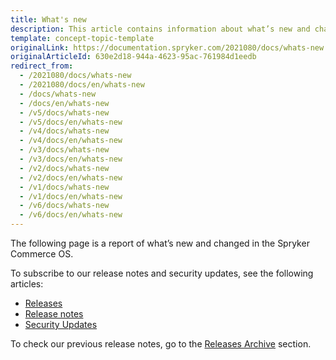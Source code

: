 ```yaml
---
title: What's new
description: This article contains information about what’s new and changed in the Spryker Commerce OS.
template: concept-topic-template
originalLink: https://documentation.spryker.com/2021080/docs/whats-new
originalArticleId: 630e2d18-944a-4623-95ac-761984d1eedb
redirect_from:
  - /2021080/docs/whats-new
  - /2021080/docs/en/whats-new
  - /docs/whats-new
  - /docs/en/whats-new
  - /v5/docs/whats-new
  - /v5/docs/en/whats-new
  - /v4/docs/whats-new
  - /v4/docs/en/whats-new
  - /v3/docs/whats-new
  - /v3/docs/en/whats-new
  - /v2/docs/whats-new
  - /v2/docs/en/whats-new
  - /v1/docs/whats-new
  - /v1/docs/en/whats-new
  - /v6/docs/whats-new
  - /v6/docs/en/whats-new
---
```


<!--

Used to be http://spryker.github.io/getting-started/whats-new/

Learn more about the new [GDPR regulations](https://documentation.spryker.com/guidelines/guidelines-for-new-gdpr-rules.htm) taking affect on May the 25th, 2018.

Click  here for information on how to navigate through the Academy.
-->

The following page is a report of what’s new and changed in the Spryker Commerce OS.

To subscribe to our release notes and security updates, see the following articles:

* [Releases](/docs/scos/user/intro-to-spryker/releases/releases.html)
* [Release notes](/docs/scos/user/intro-to-spryker/releases/release-notes/release-notes.html)
* [Security Updates](/docs/scos/user/intro-to-spryker/whats-new/security-updates.html)

To check our previous release notes, go to the [Releases Archive](/docs/scos/user/intro-to-spryker/releases/releases-archive.html) section.

<!--
<details>
<summary markdown='span'>April 2018 Release</summary>
    
[Release Notes - April - 2018](https://documentation.spryker.com/about_spryker/releases/archive/2018/release-notes-april-1-2018.htm)
    

* New: Reorder
* New: Own Orders of Customers in the Administration Interface
* Improved: Checkout Shipment Pre-Check Plugin
* Improved: Country on the Order Details Page in the Administrator Interface
* Improved: Extension Points for Post (De)activation of CMS Pages and Categories Update 

</br>
</details>

<details>
<summary markdown='span'>March 2018 Release</summary>
    
[Release Notes - March - 2018](https://documentation.spryker.com/about_spryker/releases/archive/2018/release-notes-march-1-2018.htm)
    

* New: Gift Cards
* New: Setting a New Password For the Administration Interface Users
* New: Multi-store Products Availability
* Improved: Obsolete Touch Records Cleanup
* Improved: Elasticsearch 5 Upgrade

</br>
</details>

<details>
<summary markdown='span'>February 2018 - Release #2</summary>
    
[Release Notes - February - 2 2018](https://documentation.spryker.com/about_spryker/releases/archive/2018/release-notes-february-2-2018.htm)
    

* New: CMS Blocks Per Store
* New: Discounts Per Store
* New: Time To Live For Products
* Improved: Configurable Cookie Path
* Improved: Full Compatibility To Symfony 28 And Then 30
* Improved: Compatibility To PHP 7.2

</br>
</details>

<details>
<summary markdown='span'>February 2018 - Release #1</summary>
    
[Release Notes - February - 1 2018](https://documentation.spryker.com/about_spryker/releases/archive/2018/release-notes-february-2018.htm)
    

* New: Product Search Widget
* New: Multi-Store Product Abstract
* Improved: Multiple Mappings Per Single Import
* Improved: Fixing Compatibility Issues In All FormTypes
* Improved: New Fields on Customer Account Page

</br>
</details>

<details>
<summary markdown='span'>January 2018 Release</summary>
    
[Release Notes - January - 2018](https://documentation.spryker.com/about_spryker/releases/archive/2018/release-notes-january-2018.htm)
    

* New: Multi-Currency Product Options
* New: Category Filters
* New: Adding Multiple Products to Cart
* Improved: Use of Logger Plugin by Log Module
* Improved: Fixing a Misleading Name in Sales Query Container
* Improved: Order Placement Process Refactoring
* Improved: Changing the Table Column Type From the Project Code
* Improved: Configuring SSL Verification in Zed Request Client

</br>
</details>

<details>
<summary markdown='span'>December 2017 Release</summary>
    
[Release Notes - December - 2017](https://documentation.spryker.com/about_spryker/releases/archive/2017/release-notes-december-2017.htm)
    

* New: Initial Release of Heidelpay Module
* New: Arvato RSS Release 2.0.0
* Improved: Spryker Install Tool
* Improved: Discount Calculation Performance with High Number of Criterias in Discount Rule
* Improved: Module Config Shared Between Layers and Between Modules
* Improved:bCatalog View Mode
* Improved: Zed Side Email Validation on Newsletter Subscription and Guest Form
* Improved: Preparing Console Module for Standalone Usage

</br>
</details>

<details>
<summary markdown='span'>November 2017 - Release #2</summary>
    
[Release Notes - November - 2 2017](https://documentation.spryker.com/about_spryker/releases/archive/2017/release-notes-november-2-2017.htm)
    
* Improved: Inspinia Update
* Improved: Filter Out Certain Orders from Listing in Yves Customer Account
* Improved: Limits for Sequence Numbers
* Improved: Double Click Protection for Submit Action in Zed Administrative Interface
* Improved: Success Codes for NewRelic Record Deployment Response

</br>
</details>

<details>
<summary markdown='span'>November 2017 - Release #1</summary>
    
[Release Notes - November - 1 2017](https://documentation.spryker.com/about_spryker/releases/archive/2017/release-notes-november-1-2017.htm)
    
* New: Multi-currency for Shipments
* New: Introducing Infrastructure for Upcoming Publish &amp; Synchronisation
* Improved: State Machine Sub-process Reuse
* Improved: Aggregated Reservations for Availability Updates
* Improved: Dedicated Log Configuration Plugins
* Improved: Decoupling JavaScript Dependency in CMS

</br>
</details>

<details>
<summary markdown='span'>October 2017 - Release #2</summary>
    
[Release Notes - October - 2 2017](https://documentation.spryker.com/about_spryker/releases/archive/2017/release-notes-october-2-2017.htm)

* New: Multi-currency for Discounts
* Improved: Twig Data Access Optimisation
* Improved: Code Sniffer for Project Modules
* Improved: Architecture Sniffer for Custom Paths in Project or Vendor

</br>
</details>

<details>
<summary markdown='span'>October 2017 - Release #1</summary>
    
[Release Notes - October - 1 2017](https://documentation.spryker.com/about_spryker/releases/archive/2017/release-notes-october-1-2017.html)

* New: CMS Page Preview
* New: Validity Dates for Navigation Nodes
* New: Multi-currency for Orders
* Improved: oryx-for-zed Version Update to 1.1.1
* Improved: New Interface to Allow Shipment and Payment Method Grouping
* Improved: Logging Exceptions in a Human-readable Format
* Improved: CallbackHandler for Exception Logging
* Improved: Cache for Already Located Classes
* Improved: fromArray() Method Performance
* Improved: StorageClient Optimization
* Improved: Add-to-cart Function Performance
* Improved: Force HTTPS
* Improved: Failed Add-to-cart Items from Wishlist
* Improved: OMS Performance Due to Missing Indexes in PostgreSQL
* Improved: Standalone Facets

</br>
</details>

<details>
<summary markdown='span'>September 2017 - Release #2</summary>
    
[Release Notes - September - 2 2017](https://documentation.spryker.com/about_spryker/releases/archive/2017/release-notes-september-2-2017.htm)

* New: Discount Promotion Products
* New: Product Reviews and Ratings
* New: Multi Currency Infrastructure
* New: Propel Migration Check Console Command
* New: Config Profiler
* Improved: Product Availability Retrieval Enhancement
* Improved: Touch Aware Data Importers to Touch Inactive
* Improved: Validator Updates for Transfers
* Improved: Navigation Redis Entry Optimization
* Improved: Kernel Class Resolver Performance
* Improved: Missing Index for Stock Table
* Improved: Price Check Query Performance
* Improved: Output Execution Time for Importers
* Improved: Mget Cache

</br>
</details>

<details>
<summary markdown='span'>September 2017 - Release #1</summary>

[Release Notes - September - 1 2017](https://documentation.spryker.com/about_spryker/releases/archive/2017/release-notes-september-1-2017.htm)

* New: Attribute Management for High Number of Attributes
* New: Remove Payment when Cart is Modified
* Improved: Template Validation to CMS Blocks
* Improved: Order Countries
* Improved: Remove Empty Catch Block
* Improved: Customer Group Optimization
* Improved: Cache for Navigation

</br>
</details>

<details>
<summary markdown='span'>August 2017 - Release #2</summary>

[Release Notes - August - 2 2017](https://documentation.spryker.com/about_spryker/releases/archive/2017/release-notes-august-2-2017.htm)

* New: Order Details Improvement
* Improved: Enable isSearchable Checkbox for CMS Page
* Improved: Initial Grand Total Calculator
* Improved: Product Price Size
* Improved: Query Only Non Assigned Product Abstracts for Assignment
* Improved: Remove Voucher Pool Key From Discount When Type Changes
* Improved: Restore Password Link Generation
* Improved: Unique Name Validation for Carriers

</br>
</details>

<details>
<summary markdown='span'>August 2017 - Release #1</summary>

[Release Notes - August - 1 2017](https://documentation.spryker.com/about_spryker/releases/archive/2017/release-notes-august-1-2017.htm)

* New: Shipment Discount
* Improved: Create Injection Points for Project Logic for Twig
* Improved: Optional Category Template
* Improved: Shipment Delivery Time
* Improved: Reset Password
* Improved: NULL Password in Config for Storage
* Improved: Missing Breadcrumbs
* Improved: Elasticsearch Client Config
* Improved: Architecture Sniffer
* Improved: Increment Counter for Unlimited Vouchers
* Improved: Change Path to last_yves_request Log
* Improved: Allow Check for Breadcrumbs in Communication
* Improved: Exclusive Custom Search and Storage Client Configuration
* Improved: Update to Allow symfony/http-kernel V2 or V3

</br>
</details>

<details>
<summary markdown='span'>July 2017 - Release #2</summary>

[Release Notes - July - 2 2017](https://documentation.spryker.com/about_spryker/releases/archive/2017/release-notes-july-2-2017.htm)

* New: Filter by Product Labels
* New: Data Importers
* New: New Products and Dynamic Labels
* New: Category Template and CMS Block Position
* Improved: Possibility to Add ServiceProvider to ConsoleBootstrap
* Improved: CORS Headers
* Improved: Storage Client Cache

</br>
</details>

<details>
<summary markdown='span'>July 2017 - Release #1</summary>

[Release Notes - July - 1 2017](https://documentation.spryker.com/about_spryker/releases/archive/2017/release-notes-july-1-2017.htm)

* New: Selecting Product Variant in the Cart
* New: Improvements and New Features for CMS Blocks
* New: FileSystem Filemanager
* New: On Sale Products
* New: Discount Rules Based On Product Labels
* New: Multiple Payment Methods for One Sales Order
* New: CMS Content Widgets
* Improved: Validation for Attributes
* Improved: Customer Address Country Options
* Improved: Configuration for CMS Placeholders
* Improved: Subscribe to Newsletter Without Customer Account
* Improved: Enabled Open Range Queries for Filters
* Improved: Stock Management
* Improved: Interface for Subscription Handler
* Improved: Discount Filter
* Improved: Beta: HTTP OPTIONS Pre-flight Request Support

</br>
</details>

<details>
<summary markdown='span'>June 2017 - Release #2</summary>

[Release Notes - June - 2 2017](https://documentation.spryker.com/about_spryker/releases/archive/2017/release-notes-june-2-2017.htm)

* New: Delete Customer Account
* New: Product Sets
* New: Product Labels
* Improved: Calculation
* Improved: Config Options to Define Ports for Yves and Zed
* Improved: Hashing Algorithm for Zed Authentication

</br>
</details>

<details>
<summary markdown='span'>June 2017 - Release #1</summary>

[Release Notes - June - 1 2017](https://documentation.spryker.com/about_spryker/releases/archive/2017/release-notes-june-1-2017.htm)

* Improved: Session Service Provider Enhancement
* Improved: Autoload Entry for BC
* Improved: Combining Product Images
* Improved: GetConfig for DependencyProvider
* Improved: Moving Glob to Finder

</br>
</details>

<details>
<summary markdown='span'>May 2017 - Release #2</summary>

[Release Notes - May - 2 2017](https://documentation.spryker.com/about_spryker/releases/archive/2017/release-notes-may-2-2017.htm)

* New: CMS Page Draft and Page Versioning
* New: Rest API - BETA
* Improved: Removing Image from Image Set
* Improved: GUI Group Buttons
* Improved: Application Store for Testify
* Improved: Logging of Custom Exceptions in Yves
* Improved: Extended Data Set for DataFeed - BETA

</br>
</details>

<details>
<summary markdown='span'>May 2017 - Release #1</summary>

[Release Notes - May - 1 2017](https://documentation.spryker.com/about_spryker/releases/archive/2017/release-notes-may-1-2017.htm)

* New: Product Groups
* Improved: CodeStyle checker
* Improved: PropelQueryBuilder Filtering and PropelOrm Formatting

</br>
</details>

<details>
<summary markdown='span'>April 2017 - Release #2</summary>

[Release Notes - April - 2 2017](https://documentation.spryker.com/about_spryker/releases/archive/2017/release-notes-april-2-2017.htm)

* New: Multiple Wishlists
* New: Generated Directory Removal
* New: Data Feeds - BETA
* Improved: Twig Cache Warmup
* Improved: Zed Navigation Fix


</br>
</details>

<details>
<summary markdown='span'>April 2017 - Release #1</summary>

[Release Notes - April - 1 2017](https://documentation.spryker.com/about_spryker/releases/archive/2017/release-notes-april-1-2017.htm)

* New: Product Relations
* New: Event module
* New: Propel Query Builder - BETA
* Improved: 3rd party integrations


</br>
</details>

-->
